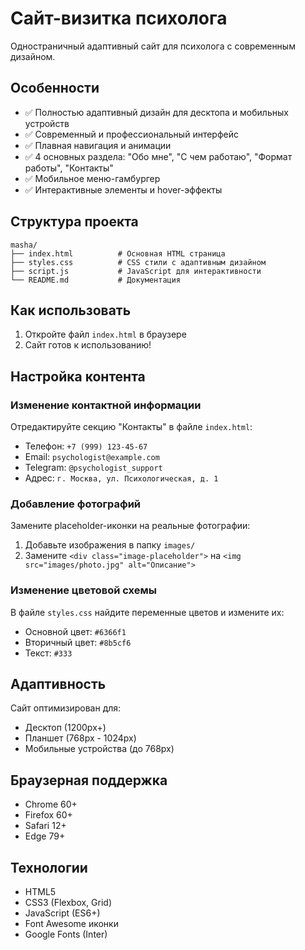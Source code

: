 # Сайт-визитка психолога

Одностраничный адаптивный сайт для психолога с современным дизайном.

## Особенности

- ✅ Полностью адаптивный дизайн для десктопа и мобильных устройств
- ✅ Современный и профессиональный интерфейс
- ✅ Плавная навигация и анимации
- ✅ 4 основных раздела: "Обо мне", "С чем работаю", "Формат работы", "Контакты"
- ✅ Мобильное меню-гамбургер
- ✅ Интерактивные элементы и hover-эффекты

## Структура проекта

```
masha/
├── index.html          # Основная HTML страница
├── styles.css          # CSS стили с адаптивным дизайном
├── script.js           # JavaScript для интерактивности
└── README.md           # Документация
```

## Как использовать

1. Откройте файл `index.html` в браузере
2. Сайт готов к использованию!

## Настройка контента

### Изменение контактной информации
Отредактируйте секцию "Контакты" в файле `index.html`:
- Телефон: `+7 (999) 123-45-67`
- Email: `psychologist@example.com`
- Telegram: `@psychologist_support`
- Адрес: `г. Москва, ул. Психологическая, д. 1`

### Добавление фотографий
Замените placeholder-иконки на реальные фотографии:
1. Добавьте изображения в папку `images/`
2. Замените `<div class="image-placeholder">` на `<img src="images/photo.jpg" alt="Описание">`

### Изменение цветовой схемы
В файле `styles.css` найдите переменные цветов и измените их:
- Основной цвет: `#6366f1`
- Вторичный цвет: `#8b5cf6`
- Текст: `#333`

## Адаптивность

Сайт оптимизирован для:
- Десктоп (1200px+)
- Планшет (768px - 1024px)
- Мобильные устройства (до 768px)

## Браузерная поддержка

- Chrome 60+
- Firefox 60+
- Safari 12+
- Edge 79+

## Технологии

- HTML5
- CSS3 (Flexbox, Grid)
- JavaScript (ES6+)
- Font Awesome иконки
- Google Fonts (Inter)
